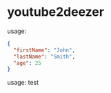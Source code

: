 # youtube2deezer

usage:
```json
{
  "firstName": "John",
  "lastName": "Smith",
  "age": 25
}
```

usage:
    <html>
test

